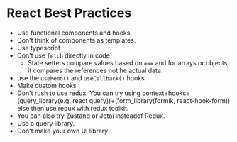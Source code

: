 # React Best Practices

- Use functional components and hooks
- Don't think of components as templates.
- Use typescript
- Don't use `fetch` directly in code
  - State setters compare values based on `===` and for arrays or objects, it compares the references not he actual data.
- use the `useMemo()` and `useCallback()` hooks.
- Make custom hooks
- Don't rush to use redux. You can try using context+hooks+(query_library(e.g. react query))+(form_library(formik, react-hook-form)) else then use redux with redux toolkit.
- You can also try Zustand or Jotai insteadof Redux.
- Use a query library.
- Don't make your own UI library
